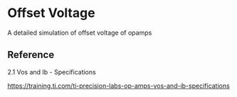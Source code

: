 # Offset Voltage

A detailed simulation of offset voltage of opamps

## Reference

2.1 Vos and Ib - Specifications

https://training.ti.com/ti-precision-labs-op-amps-vos-and-ib-specifications